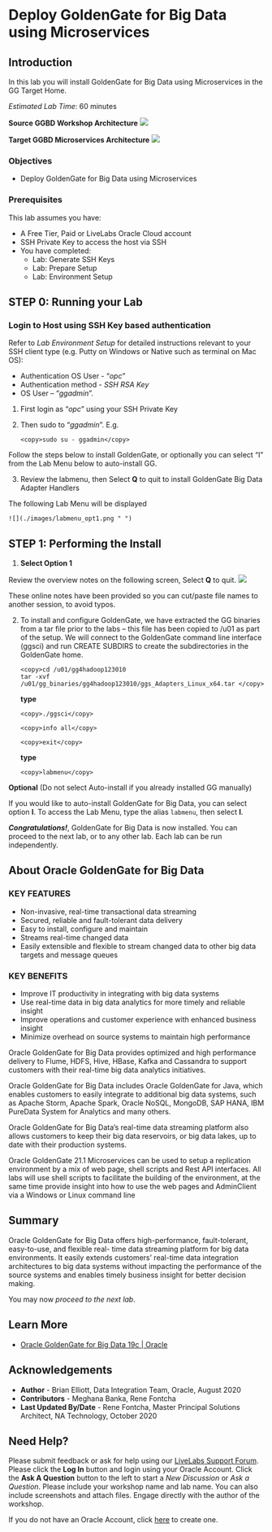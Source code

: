 # Deploy GoldenGate for Big Data using Microservices

## Introduction

In this lab you will install GoldenGate for Big Data using Microservices in the GG Target Home.

*Estimated Lab Time*:  60 minutes

**Source GGBD Workshop Architecture**
  ![](./images/image110_1.png " ")

**Target GGBD Microservices Architecture**
  ![](./images/classic_ggma.png " ")

### Objectives
- Deploy GoldenGate for Big Data using Microservices

### Prerequisites
This lab assumes you have:
- A Free Tier, Paid or LiveLabs Oracle Cloud account
- SSH Private Key to access the host via SSH
- You have completed:
    - Lab: Generate SSH Keys
    - Lab: Prepare Setup
    - Lab: Environment Setup

## **STEP 0:** Running your Lab
### Login to Host using SSH Key based authentication
Refer to *Lab Environment Setup* for detailed instructions relevant to your SSH client type (e.g. Putty on Windows or Native such as terminal on Mac OS):
  - Authentication OS User - “*opc*”
  - Authentication method - *SSH RSA Key*
  - OS User – “*ggadmin*”.

1. First login as “*opc*” using your SSH Private Key

2. Then sudo to “*ggadmin*”. E.g.

    ```
    <copy>sudo su - ggadmin</copy>
    ```
Follow the steps below to install GoldenGate, or optionally you can select “I” from the Lab Menu below to auto-install GG.

3. Review the labmenu, then Select **Q** to quit to install GoldenGate Big Data Adapter Handlers

  The following Lab Menu will be displayed

    ![](./images/labmenu_opt1.png " ")

## **STEP 1**: Performing the Install

1.  **Select Option 1**

  Review the overview notes on the following screen, Select **Q** to quit.
      ![](./images/labmenu_opt1.png " ")

  These online notes have been provided so you can cut/paste file names to another session, to avoid typos.

2. To install and configure GoldenGate, we have extracted the GG binaries from a tar file prior to the labs – this file has been copied to /u01 as part of the setup. We will connect to the GoldenGate command line interface (ggsci) and run CREATE SUBDIRS to create the subdirectories in the GoldenGate home.

    ```
    <copy>cd /u01/gg4hadoop123010
    tar -xvf  /u01/gg_binaries/gg4hadoop123010/ggs_Adapters_Linux_x64.tar </copy>
    ```
    **type**

    ```
    <copy>./ggsci</copy>

    <copy>info all</copy>

    <copy>exit</copy>
    ```
    **type**
    ```
    <copy>labmenu</copy>
    ```

**Optional**  (Do not select Auto-install if you already installed GG manually)

If you would like to auto-install GoldenGate for Big Data, you can select option **I**. To access the Lab Menu, type the alias `labmenu`, then select **I**.

***Congratulations!***, GoldenGate for Big Data is now installed. You can proceed to the next lab, or to any other lab. Each lab can be run independently.

## About Oracle GoldenGate for Big Data

### KEY FEATURES

  - Non-invasive, real-time transactional data streaming
  - Secured, reliable and fault-tolerant data delivery
  - Easy to install, configure and maintain
  - Streams real-time changed data
  - Easily extensible and flexible to stream changed data to other big data targets and message queues

### KEY BENEFITS

  - Improve IT productivity in integrating with big data systems
  - Use real-time data in big data analytics for more timely and reliable insight
  - Improve operations and customer experience with enhanced business insight
  - Minimize overhead on source systems to maintain high performance

Oracle GoldenGate for Big Data provides optimized and high performance delivery to Flume, HDFS, Hive, HBase, Kafka and Cassandra to support customers with their real-time big data analytics initiatives.

Oracle GoldenGate for Big Data includes Oracle GoldenGate for Java, which enables customers to easily integrate to additional big data systems, such as Apache Storm, Apache Spark, Oracle NoSQL, MongoDB, SAP HANA, IBM PureData System for Analytics and many others.

Oracle GoldenGate for Big Data’s real-time data streaming platform also allows customers to keep their big data reservoirs, or big data lakes, up to date with their production systems.

Oracle GoldenGate 21.1 Microservices can be used to setup a replication environment by a mix of web page, shell scripts and Rest API interfaces. All labs will use shell scripts to facilitate the building of the environment, at the same time provide insight into how to use the web pages and AdminClient via a Windows or Linux command line

## Summary

Oracle GoldenGate for Big Data offers high-performance, fault-tolerant, easy-to-use, and flexible real- time data streaming platform for big data environments. It easily extends customers’ real-time data
integration architectures to big data systems without impacting the performance of the source systems and enables timely business insight for better decision making.

You may now *proceed to the next lab*.

## Learn More

* [Oracle GoldenGate for Big Data 19c | Oracle](https://www.oracle.com/middleware/data-integration/goldengate/big-data/)

## Acknowledgements
* **Author** - Brian Elliott, Data Integration Team, Oracle, August 2020
* **Contributors** - Meghana Banka, Rene Fontcha
* **Last Updated By/Date** - Rene Fontcha, Master Principal Solutions Architect, NA Technology, October 2020


## Need Help?
Please submit feedback or ask for help using our [LiveLabs Support Forum](https://community.oracle.com/tech/developers/categories/goldengate-on-premises). Please click the **Log In** button and login using your Oracle Account. Click the **Ask A Question** button to the left to start a *New Discussion* or *Ask a Question*.  Please include your workshop name and lab name.  You can also include screenshots and attach files.  Engage directly with the author of the workshop.

If you do not have an Oracle Account, click [here](https://profile.oracle.com/myprofile/account/create-account.jspx) to create one.
